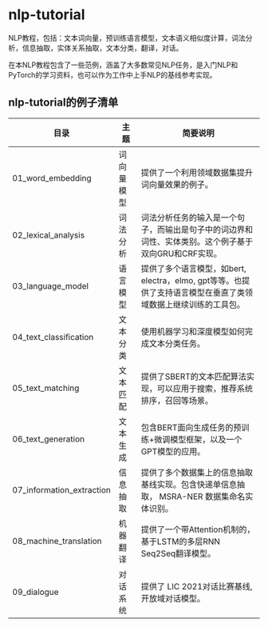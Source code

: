 # nlp-tutorial
NLP教程，包括：文本词向量，预训练语言模型，文本语义相似度计算，词法分析，信息抽取，实体关系抽取，文本分类，翻译，对话。


在本NLP教程包含了一些范例，涵盖了大多数常见NLP任务，是入门NLP和PyTorch的学习资料，也可以作为工作中上手NLP的基线参考实现。


## nlp-tutorial的例子清单

| **目录**  | **主题**                                           | 简要说明                                                      |
| --------------------- | ------------------------------------------------------------ | ------------------------------------------------------------ |
| 01_word_embedding       | 词向量模型    | 提供了一个利用领域数据集提升词向量效果的例子。 |
| 02_lexical_analysis       | 词法分析    | 词法分析任务的输入是一个句子，而输出是句子中的词边界和词性、实体类别。这个例子基于双向GRU和CRF实现。 |
| 03_language_model       | 语言模型    | 提供了多个语言模型，如bert, electra，elmo, gpt等等。也提供了支持语言模型在垂直了类领域数据上继续训练的工具包。   |
| 04_text_classification       | 文本分类    | 使用机器学习和深度模型如何完成文本分类任务。 |
| 05_text_matching      | 文本匹配    | 提供了SBERT的文本匹配算法实现，可以应用于搜索，推荐系统排序，召回等场景。 |
| 06_text_generation       | 文本生成    | 包含BERT面向生成任务的预训练+微调模型框架，以及一个GPT模型的应用。 |
| 07_information_extraction    | 信息抽取 | 提供了多个数据集上的信息抽取基线实现。包含快递单信息抽取， MSRA-NER 数据集命名实体识别。 |
| 08_machine_translation       | 机器翻译    | 提供了一个带Attention机制的，基于LSTM的多层RNN Seq2Seq翻译模型。 |
| 09_dialogue | 对话系统 | 提供了 LIC 2021对话比赛基线, 开放域对话模型。|

